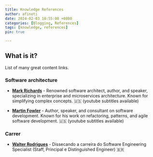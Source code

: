 ```yaml
---
title: Knowledge References
author: afinoti
date: 2024-02-03 10:55:00 +0800
categories: [Blogging, References]
tags: [knowledge, references]
pin: true

---
```


## What is it?

List of many great content links.

### Software architecture


- [**Mark Richards**](https://www.developertoarchitect.com/lessons) - Renowned software architect, author, and speaker, specializing in enterprise and microservices architecture. Known for simplifying complex concepts. :us: (youtube subtitles available)

- [**Martin Fowler**](https://martinfowler.com/) - Author, speaker, and consultant on software development. Known for his work on refactoring, patterns, and agile software development. :us: (youtube subtitles available)


### Carrer

- [**Walter Rodrigues**](https://www.linkedin.com/pulse/dissecando-carreira-do-software-engineering-staff-e-walter-rodrigues/) - Dissecando a carreira do Software Engineering Specialist (Staff, Principal e Distinguished Engineer) :brazil:
